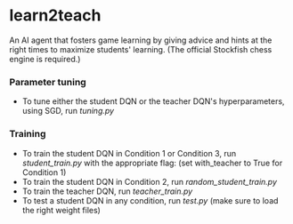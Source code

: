 # learn2teach
An AI agent that fosters game learning by giving advice and hints at the right times to maximize students' learning.
(The official Stockfish chess engine is required.) 

### Parameter tuning
- To tune either the student DQN or the teacher DQN's hyperparameters, using SGD, run *tuning.py*

### Training
- To train the student DQN in Condition 1 or Condition 3, run *student_train.py* with the appropriate flag: (set with_teacher to True for Condition 1) 
- To train the student DQN in Condition 2, run *random_student_train.py*
- To train the teacher DQN, run *teacher_train.py*
- To test a student DQN in any condition, run *test.py* (make sure to load the right weight files)
